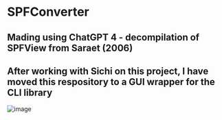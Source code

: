 # SPFConverter

## Mading using ChatGPT 4 - decompilation of SPFView from Saraet (2006)  
After working with Sichi on this project, I have moved this respository to a GUI wrapper for the CLI library
----------------------------------  
  
![image](https://github.com/FallenDev/SPFConverter/assets/12104989/8128d56b-5f07-4b36-835e-1622215a0f33)
